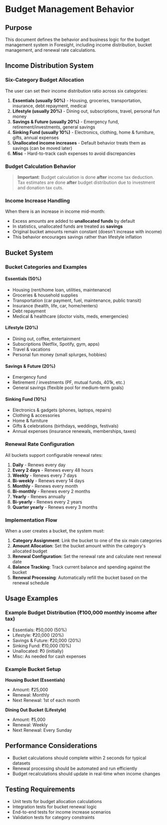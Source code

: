 # Budget Management Behavior

## Purpose
This document defines the behavior and business logic for the budget management system in Foresight, including income distribution, bucket management, and renewal rate calculations.

## Income Distribution System

### Six-Category Budget Allocation
The user can set their income distribution ratio across six categories:

1. **Essentials (usually 50%)** - Housing, groceries, transportation, insurance, debt repayment, medical
2. **Lifestyle (usually 20%)** - Dining out, subscriptions, travel, personal fun money
3. **Savings & Future (usually 20%)** - Emergency fund, retirement/investments, general savings
4. **Sinking Fund (usually 10%)** - Electronics, clothing, home & furniture, gifts, annual expenses
5. **Unallocated income increases** - Default behavior treats them as savings (can be moved later)
6. **Misc** - Hard-to-track cash expenses to avoid discrepancies

### Budget Calculation Behavior

> **Important**: Budget calculation is done **after** income tax deduction. Tax estimates are done **after** budget distribution due to investment and donation tax cuts.

### Income Increase Handling
When there is an increase in income mid-month:
- Excess amounts are added to **unallocated funds** by default
- In statistics, unallocated funds are treated as **savings**
- Original bucket amounts remain constant (doesn't increase with income)
- This behavior encourages savings rather than lifestyle inflation

## Bucket System

### Bucket Categories and Examples

#### Essentials (50%)
- Housing (rent/home loan, utilities, maintenance)
- Groceries & household supplies
- Transportation (car payment, fuel, maintenance, public transit)
- Insurance (health, life, car, home/renters)
- Debt repayment
- Medical & healthcare (doctor visits, meds, emergencies)

#### Lifestyle (20%)
- Dining out, coffee, entertainment
- Subscriptions (Netflix, Spotify, gym, apps)
- Travel & vacations
- Personal fun money (small splurges, hobbies)

#### Savings & Future (20%)
- Emergency fund
- Retirement / investments (PF, mutual funds, 401k, etc.)
- General savings (flexible pool for medium-term goals)

#### Sinking Fund (10%)
- Electronics & gadgets (phones, laptops, repairs)
- Clothing & accessories
- Home & furniture
- Gifts & celebrations (birthdays, weddings, festivals)
- Annual expenses (insurance renewals, memberships, taxes)

### Renewal Rate Configuration

All buckets support configurable renewal rates:

1. **Daily** - Renews every day
2. **Every 2 days** - Renews every 48 hours
3. **Weekly** - Renews every 7 days
4. **Bi-weekly** - Renews every 14 days
5. **Monthly** - Renews every month
6. **Bi-monthly** - Renews every 2 months
7. **Yearly** - Renews annually
8. **Bi-yearly** - Renews every 2 years
9. **Quarter yearly** - Renews every 3 months

### Implementation Flow

When a user creates a bucket, the system must:

1. **Category Assignment**: Link the bucket to one of the six main categories
2. **Amount Allocation**: Set the bucket amount within the category's allocated budget
3. **Renewal Configuration**: Set the renewal rate and calculate next renewal date
4. **Balance Tracking**: Track current balance and spending against the bucket
5. **Renewal Processing**: Automatically refill the bucket based on the renewal schedule

## Usage Examples

### Example Budget Distribution (₹100,000 monthly income after tax)
- Essentials: ₹50,000 (50%)
- Lifestyle: ₹20,000 (20%)
- Savings & Future: ₹20,000 (20%)
- Sinking Fund: ₹10,000 (10%)
- Unallocated: ₹0 (initially)
- Misc: As needed for cash expenses

### Example Bucket Setup
**Housing Bucket (Essentials)**
- Amount: ₹25,000
- Renewal: Monthly
- Next Renewal: 1st of each month

**Dining Out Bucket (Lifestyle)**
- Amount: ₹5,000
- Renewal: Weekly
- Next Renewal: Every Sunday

## Performance Considerations

- Bucket calculations should complete within 2 seconds for typical datasets
- Renewal processing should be automated and run efficiently
- Budget recalculations should update in real-time when income changes

## Testing Requirements

- Unit tests for budget allocation calculations
- Integration tests for bucket renewal logic
- End-to-end tests for income increase scenarios
- Validation tests for category constraints